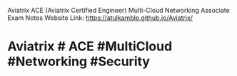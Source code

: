 Aviatrix ACE (Aviatrix Certified Engineer) Multi-Cloud Networking Associate Exam Notes
Website Link: https://atulkamble.github.io/Aviatrix/
# Aviatrix # ACE #MultiCloud #Networking #Security 
